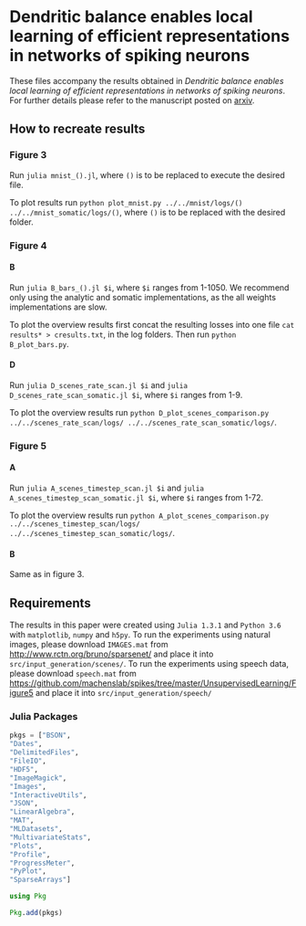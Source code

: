 # Dendritic balance enables local learning of efficient representations in networks of spiking neurons

These files accompany the results obtained in *Dendritic balance enables local learning of efficient representations in networks of spiking neurons*. For further details please refer to the manuscript posted on [arxiv](https://arxiv.org/abs/2010.12395).

## How to recreate results

### Figure 3

Run `julia mnist_().jl`, where `()` is to be replaced to execute the desired file.

To plot results run `python plot_mnist.py ../../mnist/logs/() ../../mnist_somatic/logs/()`, where `()` is to be replaced with the desired folder.

### Figure 4

#### B

Run `julia B_bars_().jl $i`, where `$i` ranges from 1-1050. We recommend only using the analytic and somatic implementations, as the all weights implementations are slow.

To plot the overview results first concat the resulting losses into one file `cat results* > cresults.txt`, in the log folders.
Then run `python B_plot_bars.py`.

#### D

Run `julia D_scenes_rate_scan.jl $i` and `julia D_scenes_rate_scan_somatic.jl $i`, where `$i` ranges from 1-9.

To plot the overview results run `python D_plot_scenes_comparison.py ../../scenes_rate_scan/logs/ ../../scenes_rate_scan_somatic/logs/`.

### Figure 5

#### A

Run `julia A_scenes_timestep_scan.jl $i` and `julia A_scenes_timestep_scan_somatic.jl $i`, where `$i` ranges from 1-72.

To plot the overview results run `python A_plot_scenes_comparison.py ../../scenes_timestep_scan/logs/ ../../scenes_timestep_scan_somatic/logs/`.

#### B

Same as in figure 3.


## Requirements

The results in this paper were created using `Julia 1.3.1` and `Python 3.6` with `matplotlib`, `numpy` and `h5py`.
To run the experiments using natural images, please download `IMAGES.mat` from http://www.rctn.org/bruno/sparsenet/ and place it into `src/input_generation/scenes/`.
To run the experiments using speech data, please download `speech.mat` from https://github.com/machenslab/spikes/tree/master/UnsupervisedLearning/Figure5 and place it into `src/input_generation/speech/`

### Julia Packages

```julia
pkgs = ["BSON",
"Dates",
"DelimitedFiles",
"FileIO",
"HDF5",
"ImageMagick",
"Images",
"InteractiveUtils",
"JSON",
"LinearAlgebra",
"MAT",
"MLDatasets",
"MultivariateStats",
"Plots",
"Profile",
"ProgressMeter",
"PyPlot",
"SparseArrays"]

using Pkg

Pkg.add(pkgs)
```
